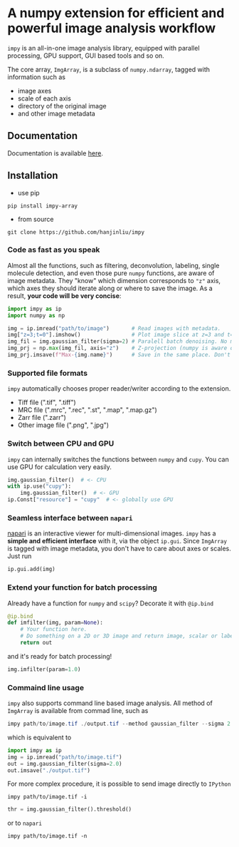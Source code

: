 # A numpy extension for efficient and powerful image analysis workflow

`impy` is an all-in-one image analysis library, equipped with parallel processing, GPU support, GUI based tools and so on.

The core array, `ImgArray`, is a subclass of `numpy.ndarray`, tagged with information such as 

- image axes
- scale of each axis
- directory of the original image
- and other image metadata

## Documentation

Documentation is available [here](https://hanjinliu.github.io/impy/).

## Installation

- use pip

```
pip install impy-array
```

- from source

```
git clone https://github.com/hanjinliu/impy
```

### Code as fast as you speak

Almost all the functions, such as filtering, deconvolution, labeling, single molecule detection, and even those pure `numpy` functions, are aware of image metadata. They "know" which dimension corresponds to `"z"` axis, which axes they should iterate along or where to save the image. As a result, **your code will be very concise**:

```python
import impy as ip
import numpy as np

img = ip.imread("path/to/image")       # Read images with metadata.
img["z=3;t=0"].imshow()                # Plot image slice at z=3 and t=0.
img_fil = img.gaussian_filter(sigma=2) # Paralell batch denoising. No more for loop!
img_prj = np.max(img_fil, axis="z")    # Z-projection (numpy is aware of image axes!).
img_prj.imsave(f"Max-{img.name}")      # Save in the same place. Don't spend time on searching for the directory!
```

### Supported file formats

`impy` automatically chooses proper reader/writer according to the extension.

- Tiff file (".tif", ".tiff")
- MRC file (".mrc", ".rec", ".st", ".map", ".map.gz")
- Zarr file (".zarr")
- Other image file (".png", ".jpg")

### Switch between CPU and GPU

`impy` can internally switches the functions between `numpy` and `cupy`.
You can use GPU for calculation very easily.

```python
img.gaussian_filter()  # <- CPU
with ip.use("cupy"):
    img.gaussian_filter()  # <- GPU
ip.Const["resource"] = "cupy"  # <- globally use GPU
```

### Seamless interface between `napari`

[napari](https://github.com/napari/napari) is an interactive viewer for multi-dimensional images. `impy` has a **simple and efficient interface** with it, via the object `ip.gui`. Since `ImgArray` is tagged with image metadata, you don't have to care about axes or scales. Just run 

```python
ip.gui.add(img)
```

### Extend your function for batch processing

Already have a function for `numpy` and `scipy`? Decorate it with `@ip.bind`

```python
@ip.bind
def imfilter(img, param=None):
    # Your function here.
    # Do something on a 2D or 3D image and return image, scalar or labels
    return out
```

and it's ready for batch processing!

```python
img.imfilter(param=1.0)
```

### Commaind line usage

`impy` also supports command line based image analysis. All method of `ImgArray` is available
from commad line, such as

```powershell
impy path/to/image.tif ./output.tif --method gaussian_filter --sigma 2.0
```

which is equivalent to

```python
import impy as ip
img = ip.imread("path/to/image.tif")
out = img.gaussian_filter(sigma=2.0)
out.imsave("./output.tif")
```

For more complex procedure, it is possible to send image directly to `IPython`

```
impy path/to/image.tif -i
```
```python
thr = img.gaussian_filter().threshold()
```

or to `napari`

```
impy path/to/image.tif -n
```
